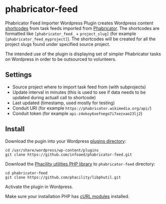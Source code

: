 # phabricator-feed
Phabricator Feed Importer Wordpress Plugin creates Wordpress content [shortcodes](https://en.support.wordpress.com/shortcodes/) from task feeds imported from [Phabricator](https://en.wikipedia.org/wiki/Phabricator). The shortcodes are formatted like `[phabricator_feed_` + `project_slug]` (for example `[phabricator_feed_myproject]`). The shortcodes will be created for all the project slugs found under specified source project.

The intended use of the plugin is displaying set of simpler Phabricator tasks on Wordpress in order to be outsourced to volunteers.

## Settings
* Source project where to import task feed from (with subprojects)
* Update interval in minutes (this is used to see if data needs to be updated during actuall call to shortcode)
* Last updated (timestamp, used mostly for testing)
* Conduit URI (for example `https://phabricator.wikimedia.org/api/`)
* Conduit token (for example `api-z4ekoy6xefnego7i7xezxao23lj2`)

## Install

Download the pugin into your Wordpress [plugins directory](https://codex.wordpress.org/WordPress_Files#wp-content.2Fplugins):

```
cd /usr/share/wordpress/wp-content/plugins
git clone https://github.com/infoaed/phabricator-feed.git
```

Download the [Phacility utilities PHP library](https://github.com/phacility/libphutil) to `phabricator-feed` directory:

```
cd phabricator-feed
git clone https://github.com/phacility/libphutil.git
```

Activate the plugin in Wordpress.

Make sure your installation PHP has [cURL modules](https://www.php.net/manual/en/curl.installation.php) installed. 
